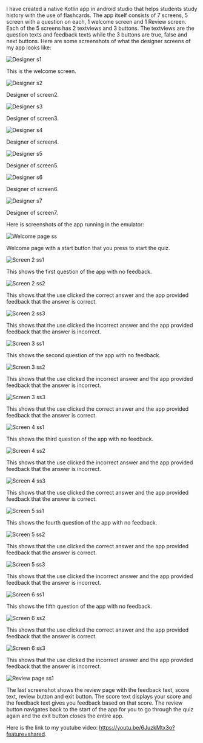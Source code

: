 I have created a native Kotlin app in android studio that helps students study history with the use of flashcards. The app itself consists of 7 screens, 5 screen with a question on each, 1 welcome screen and 1 Review screen. Each of the 5 screens has 2 textviews and 3 buttons. The textviews are the question texts and feedback texts while the 3 buttons are true, false and next buttons. 
Here are some screenshots of what the designer screens of my app looks like:

![Designer s1](https://github.com/user-attachments/assets/2f91ca4e-fbc0-4139-a769-b1dc6fb88cec)


This is the welcome screen.


![Designer s2](https://github.com/user-attachments/assets/04ae228f-6e34-4fb8-9938-54c2433f3929)


Designer of screen2.


![Designer s3](https://github.com/user-attachments/assets/7ca973a6-ab8d-4dd8-8834-ae0a88f2c887)


Designer of screen3.


![Designer s4](https://github.com/user-attachments/assets/675c406a-4074-499a-886e-27c765e50c21)


Designer of screen4.


![Designer s5](https://github.com/user-attachments/assets/0e6f5b46-8e99-4087-b337-c1375c088520)


Designer of screen5.


![Designer s6](https://github.com/user-attachments/assets/70a73fe5-1375-4349-a249-f48c47bc0a7f)


Designer of screen6.


![Designer s7](https://github.com/user-attachments/assets/5e1ffa04-2b4d-4762-a955-10baa2ae6cc5)


Designer of screen7.


Here is screenshots of the app running in the emulator:


![Welcome page ss](https://github.com/user-attachments/assets/ec6458ab-830d-4e20-9316-2032beb06632)


Welcome page with a start button that you press to start the quiz.


![Screen 2 ss1](https://github.com/user-attachments/assets/28bae111-13c5-4b86-bcea-9af2b09a5f97)


This shows the first question of the app with no feedback.


![Screen 2 ss2](https://github.com/user-attachments/assets/9e76d856-3f83-41dd-8c59-31610cd951ee)


This shows that the use clicked the correct answer and the app provided feedback that the answer is correct.


![Screen 2 ss3](https://github.com/user-attachments/assets/c5cf2cdf-2cdc-43e9-a35d-95f1ef3419e6)


This shows that the use clicked the incorrect answer and the app provided feedback that the answer is incorrect.


![Screen 3 ss1](https://github.com/user-attachments/assets/cf1d4e6d-2340-43fd-9ce5-ef2f5e25941b)


This shows the second question of the app with no feedback.


![Screen 3 ss2](https://github.com/user-attachments/assets/4de7a5a1-0cd4-4cf4-978c-2171d7448c3d)


This shows that the use clicked the incorrect answer and the app provided feedback that the answer is incorrect.


![Screen 3 ss3](https://github.com/user-attachments/assets/038c68b1-38fd-4f1f-ba88-c74cc41e2a96)


This shows that the use clicked the correct answer and the app provided feedback that the answer is correct.


![Screen 4 ss1](https://github.com/user-attachments/assets/fdb00bef-bc95-4481-93cb-7ef897efa0c0)


This shows the third question of the app with no feedback.


![Screen 4 ss2](https://github.com/user-attachments/assets/aa7c0c87-9cc3-4ab2-9a42-db779968c5b5)


This shows that the use clicked the incorrect answer and the app provided feedback that the answer is incorrect.


![Screen 4 ss3](https://github.com/user-attachments/assets/858b1e0d-c970-4a6b-8ede-05fade0188ae)


This shows that the use clicked the correct answer and the app provided feedback that the answer is correct.


![Screen 5 ss1](https://github.com/user-attachments/assets/79efde8d-4e52-4031-a335-e2d05776dae2)


This shows the fourth question of the app with no feedback.


![Screen 5 ss2](https://github.com/user-attachments/assets/a2665980-6818-4edb-bd45-484285f87996)


This shows that the use clicked the correct answer and the app provided feedback that the answer is correct.


![Screen 5 ss3](https://github.com/user-attachments/assets/f3f08e93-848b-499d-9f24-a4b35a47bc22)


This shows that the use clicked the incorrect answer and the app provided feedback that the answer is incorrect.


![Screen 6 ss1](https://github.com/user-attachments/assets/2f7d4866-5863-4f4b-9a8c-685323cf92ae)


This shows the fifth question of the app with no feedback.


![Screen 6 ss2](https://github.com/user-attachments/assets/b398e4d3-4ff9-4f16-a32c-55555c4295bc)


This shows that the use clicked the correct answer and the app provided feedback that the answer is correct.


![Screen 6 ss3](https://github.com/user-attachments/assets/ad000f72-b480-4d22-b5f1-1eb7d87b761c)


This shows that the use clicked the incorrect answer and the app provided feedback that the answer is incorrect.


![Review page ss1](https://github.com/user-attachments/assets/287e3fd8-c3ec-42da-9ba9-bdfd34b00a17)


The last screenshot shows the review page with the feedback text, score text, review button and exit button. The score text displays your score and the feedback text gives you feedback based on that score. The review button navigates back to the start of the app for you to go through the quiz again and the exit button closes the entire app. 


Here is the link to my youtube video: https://youtu.be/6JuzkMtx3o?feature=shared.









































